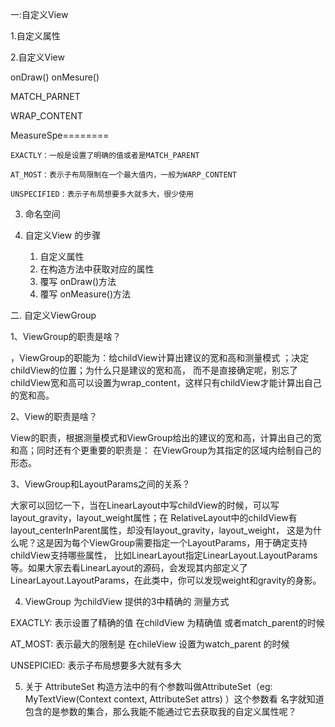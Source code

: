 
一:自定义View

1.自定义属性

2.自定义View

  onDraw()
  onMesure()

  MATCH_PARNET

  WRAP_CONTENT

  MeasureSpe========

    EXACTLY：一般是设置了明确的值或者是MATCH_PARENT

    AT_MOST：表示子布局限制在一个最大值内，一般为WARP_CONTENT

    UNSPECIFIED：表示子布局想要多大就多大，很少使用


3. 命名空间

4. 自定义View 的步骤

    1. 自定义属性
    2. 在构造方法中获取对应的属性
    3. 覆写 onDraw()方法
    4. 覆写 onMeasure()方法

二. 自定义ViewGroup

1、ViewGroup的职责是啥？

，ViewGroup的职能为：给childView计算出建议的宽和高和测量模式 ；决定childView的位置；为什么只是建议的宽和高，
而不是直接确定呢，别忘了childView宽和高可以设置为wrap_content，这样只有childView才能计算出自己的宽和高。

2、View的职责是啥？

View的职责，根据测量模式和ViewGroup给出的建议的宽和高，计算出自己的宽和高；同时还有个更重要的职责是：
在ViewGroup为其指定的区域内绘制自己的形态。


3、ViewGroup和LayoutParams之间的关系？

大家可以回忆一下，当在LinearLayout中写childView的时候，可以写layout_gravity，layout_weight属性；在
RelativeLayout中的childView有layout_centerInParent属性，却没有layout_gravity，layout_weight，
这是为什么呢？这是因为每个ViewGroup需要指定一个LayoutParams，用于确定支持childView支持哪些属性，
比如LinearLayout指定LinearLayout.LayoutParams等。如果大家去看LinearLayout的源码，会发现其内部定义了
LinearLayout.LayoutParams，在此类中，你可以发现weight和gravity的身影。


4. ViewGroup 为childView 提供的3中精确的 测量方式

 EXACTLY: 表示设置了精确的值 在childView 为精确值 或者match_parent的时候

 AT_MOST: 表示最大的限制是  在chileView 设置为watch_parent 的时候

 UNSEPICIED: 表示子布局想要多大就有多大


5. 关于 AttributeSet
 构造方法中的有个参数叫做AttributeSet（eg: MyTextView(Context context, AttributeSet attrs) ）这个参数看
 名字就知道包含的是参数的集合，那么我能不能通过它去获取我的自定义属性呢？









